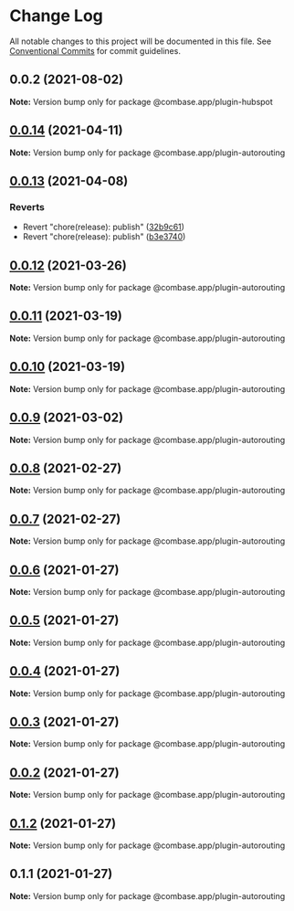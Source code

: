 # Change Log

All notable changes to this project will be documented in this file.
See [Conventional Commits](https://conventionalcommits.org) for commit guidelines.

## 0.0.2 (2021-08-02)

**Note:** Version bump only for package @combase.app/plugin-hubspot





## [0.0.14](https://github.com/GetStream/combase-plugins/compare/@combase.app/plugin-autorouting@0.0.13...@combase.app/plugin-autorouting@0.0.14) (2021-04-11)

**Note:** Version bump only for package @combase.app/plugin-autorouting





## [0.0.13](https://github.com/GetStream/combase-plugins/compare/@combase.app/plugin-autorouting@0.0.13...@combase.app/plugin-autorouting@0.0.13) (2021-04-08)


### Reverts

* Revert "chore(release): publish" ([32b9c61](https://github.com/GetStream/combase-plugins/commit/32b9c6198fb5b69d7b94db85482b92425e1526a4))
* Revert "chore(release): publish" ([b3e3740](https://github.com/GetStream/combase-plugins/commit/b3e374042aeae46cecdd9c97bfed0f0e784dfa0b))





## [0.0.12](https://github.com/GetStream/combase-plugins/compare/@combase.app/plugin-autorouting@0.0.11...@combase.app/plugin-autorouting@0.0.12) (2021-03-26)

**Note:** Version bump only for package @combase.app/plugin-autorouting





## [0.0.11](https://github.com/GetStream/combase-plugins/compare/@combase.app/plugin-autorouting@0.0.10...@combase.app/plugin-autorouting@0.0.11) (2021-03-19)

**Note:** Version bump only for package @combase.app/plugin-autorouting





## [0.0.10](https://github.com/GetStream/combase-plugins/compare/@combase.app/plugin-autorouting@0.0.9...@combase.app/plugin-autorouting@0.0.10) (2021-03-19)

**Note:** Version bump only for package @combase.app/plugin-autorouting





## [0.0.9](https://github.com/GetStream/combase-plugins/compare/@combase.app/plugin-autorouting@0.0.8...@combase.app/plugin-autorouting@0.0.9) (2021-03-02)

**Note:** Version bump only for package @combase.app/plugin-autorouting





## [0.0.8](https://github.com/GetStream/combase-plugins/compare/@combase.app/plugin-autorouting@0.0.7...@combase.app/plugin-autorouting@0.0.8) (2021-02-27)

**Note:** Version bump only for package @combase.app/plugin-autorouting





## [0.0.7](https://github.com/GetStream/combase-plugins/compare/@combase.app/plugin-autorouting@0.0.6...@combase.app/plugin-autorouting@0.0.7) (2021-02-27)

**Note:** Version bump only for package @combase.app/plugin-autorouting





## [0.0.6](https://github.com/GetStream/combase-plugins/compare/@combase.app/plugin-autorouting@0.0.5...@combase.app/plugin-autorouting@0.0.6) (2021-01-27)

**Note:** Version bump only for package @combase.app/plugin-autorouting





## [0.0.5](https://github.com/GetStream/combase-plugins/compare/@combase.app/plugin-autorouting@0.0.4...@combase.app/plugin-autorouting@0.0.5) (2021-01-27)

**Note:** Version bump only for package @combase.app/plugin-autorouting





## [0.0.4](https://github.com/GetStream/combase-plugins/compare/@combase.app/plugin-autorouting@0.0.3...@combase.app/plugin-autorouting@0.0.4) (2021-01-27)

**Note:** Version bump only for package @combase.app/plugin-autorouting





## [0.0.3](https://github.com/GetStream/combase-plugins/compare/@combase.app/plugin-autorouting@0.0.2...@combase.app/plugin-autorouting@0.0.3) (2021-01-27)

**Note:** Version bump only for package @combase.app/plugin-autorouting





## [0.0.2](https://github.com/GetStream/combase-plugins/compare/@combase.app/plugin-autorouting@0.1.2...@combase.app/plugin-autorouting@0.0.2) (2021-01-27)

**Note:** Version bump only for package @combase.app/plugin-autorouting





## [0.1.2](https://github.com/GetStream/combase-plugins/compare/@combase.app/plugin-autorouting@0.1.1...@combase.app/plugin-autorouting@0.1.2) (2021-01-27)

**Note:** Version bump only for package @combase.app/plugin-autorouting





## 0.1.1 (2021-01-27)

**Note:** Version bump only for package @combase.app/plugin-autorouting

